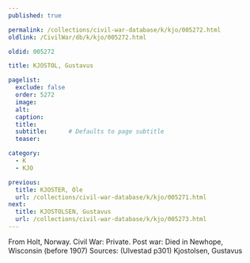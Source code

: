 ```yaml
---
published: true

permalink: /collections/civil-war-database/k/kjo/005272.html
oldlink: /CivilWar/db/k/kjo/005272.html

oldid: 005272

title: KJOSTOL, Gustavus

pagelist:
  exclude: false
  order: 5272
  image: 
  alt:
  caption:
  title:
  subtitle:      # Defaults to page subtitle
  teaser:

category: 
  - K 
  - KJO

previous:
  title: KJOSTER, Ole
  url: /collections/civil-war-database/k/kjo/005271.html  
next:
  title: KJOSTOLSEN, Gustavus
  url: /collections/civil-war-database/k/kjo/005273.html   
---
```

From Holt, Norway. Civil War: Private. Post war: Died in Newhope, Wisconsin (before 1907) Sources: (Ulvestad p301) &#147;Kjostolsen, Gustavus&#148;